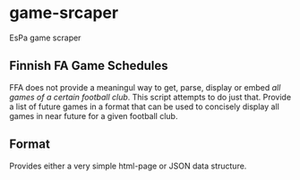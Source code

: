 # game-srcaper

EsPa game scraper

## Finnish FA Game Schedules

FFA does not provide a meaningul way to get, parse, display or embed *all games of a certain football club*. This script attempts to do just that. Provide a list of future games in a format that can be used to concisely display all games in near future for a given football club.

## Format

Provides either a very simple html-page or JSON data structure.
